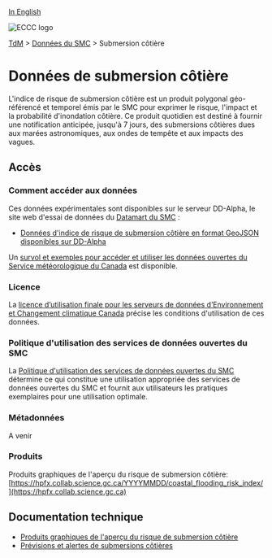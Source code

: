 [In English](readme_coastal-flooding_en.md)

![ECCC logo](../../img_eccc-logo.png)

[TdM](../../readme_fr.md) > [Données du SMC](../readme_fr.md) > Submersion côtière 

# Données de submersion côtière

L'indice de risque de submersion côtière est un produit polygonal géo-référencé et temporel émis par le SMC pour exprimer le risque, l'impact et la probabilité d'inondation côtière. Ce produit quotidien est destiné à fournir une notification anticipée, jusqu'à 7 jours, des submersions côtières dues aux marées astronomiques, aux ondes de tempête et aux impacts des vagues.

## Accès

### Comment accéder aux données

Ces données expérimentales sont disponibles sur le serveur DD-Alpha, le site web d'essai de données du [Datamart du SMC](../../msc-datamart/readme_fr.md) :

* [Données d'indice de risque de submersion côtière en format GeoJSON disponibles sur DD-Alpha](readme_coastal-flooding-risk-index-datamart_fr.md) 

Un [survol et exemples pour accéder et utiliser les données ouvertes du Service météorologique du Canada](../../usage/readme_fr.md) est disponible. 

### Licence

La [licence d’utilisation finale pour les serveurs de données d’Environnement et Changement climatique Canada](../../licence/readme_fr.md) précise les conditions d'utilisation de ces données.

### Politique d'utilisation des services de données ouvertes du SMC

La [Politique d'utilisation des services de données ouvertes du SMC](../../usage-policy/readme_fr.md) détermine ce qui constitue une utilisation appropriée des services de données ouvertes du SMC et fournit aux utilisateurs les pratiques exemplaires pour une utilisation optimale.

### Métadonnées

A venir

### Produits

Produits graphiques de l'aperçu du risque de submersion côtière: [https://hpfx.collab.science.gc.ca/YYYYMMDD/coastal_flooding_risk_index/](https://hpfx.collab.science.gc.ca)

## Documentation technique

* [Produits graphiques de l'aperçu du risque de submersion côtière](https://hpfx.collab.science.gc.ca/docs/coastal_flooding_risk_outlooks/CoastalFloodingRiskOutlook_Specs_Graphical_1A_FR.pdf) 
* [Prévisions et alertes de submersions côtières](https://www.canada.ca/fr/services/environnement/meteo/autres-services/prevision-alerte-submersions-cotieres.html)



